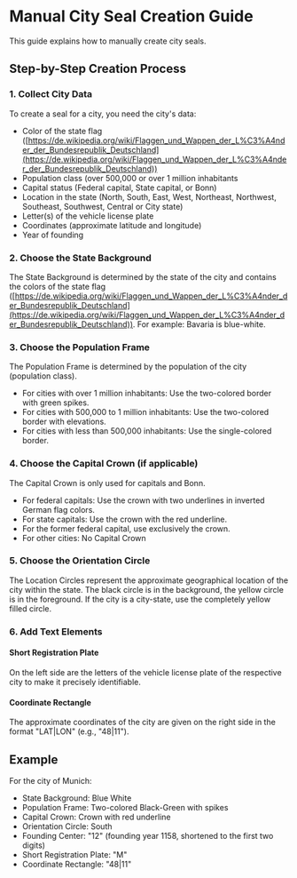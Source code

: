 # Manual City Seal Creation Guide

This guide explains how to manually create city seals.

## Step-by-Step Creation Process

### 1. Collect City Data
To create a seal for a city, you need the city's data:

- Color of the state flag ([https://de.wikipedia.org/wiki/Flaggen_und_Wappen_der_L%C3%A4nder_der_Bundesrepublik_Deutschland](https://de.wikipedia.org/wiki/Flaggen_und_Wappen_der_L%C3%A4nder_der_Bundesrepublik_Deutschland))
- Population class (over 500,000 or over 1 million inhabitants 
- Capital status (Federal capital, State capital, or Bonn)
- Location in the state (North, South, East, West, Northeast, Northwest, Southeast, Southwest, Central or City state)
- Letter(s) of the vehicle license plate
- Coordinates (approximate latitude and longitude)
- Year of founding

### 2. Choose the State Background
The State Background is determined by the state of the city and contains the colors of the state flag ([https://de.wikipedia.org/wiki/Flaggen_und_Wappen_der_L%C3%A4nder_der_Bundesrepublik_Deutschland](https://de.wikipedia.org/wiki/Flaggen_und_Wappen_der_L%C3%A4nder_der_Bundesrepublik_Deutschland)). For example: Bavaria is blue-white.

### 3. Choose the Population Frame
The Population Frame is determined by the population of the city (population class).

- For cities with over 1 million inhabitants: Use the two-colored border with green spikes.
- For cities with 500,000 to 1 million inhabitants: Use the two-colored border with elevations.
- For cities with less than 500,000 inhabitants: Use the single-colored border.

### 4. Choose the Capital Crown (if applicable)
The Capital Crown is only used for capitals and Bonn.

- For federal capitals: Use the crown with two underlines in inverted German flag colors.
- For state capitals: Use the crown with the red underline.
- For the former federal capital, use exclusively the crown.
- For other cities: No Capital Crown

### 5. Choose the Orientation Circle
The Location Circles represent the approximate geographical location of the city within the state. The black circle is in the background, the yellow circle is in the foreground. If the city is a city-state, use the completely yellow filled circle.

### 6. Add Text Elements

#### Short Registration Plate
On the left side are the letters of the vehicle license plate of the respective city to make it precisely identifiable.

#### Coordinate Rectangle
The approximate coordinates of the city are given on the right side in the format "LAT|LON" (e.g., "48|11").

## Example
For the city of Munich:

- State Background: Blue White
- Population Frame: Two-colored Black-Green with spikes
- Capital Crown: Crown with red underline
- Orientation Circle: South
- Founding Center: "12" (founding year 1158, shortened to the first two digits)
- Short Registration Plate: "M"
- Coordinate Rectangle: "48|11"